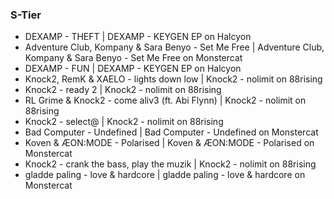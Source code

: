 ### S-Tier

- DEXAMP - THEFT | DEXAMP - KEYGEN EP on Halcyon
- Adventure Club, Kompany & Sara Benyo - Set Me Free | Adventure Club, Kompany & Sara Benyo - Set Me Free on Monstercat
- DEXAMP - FUN | DEXAMP - KEYGEN EP on Halcyon
- Knock2, RemK & XAELO - lights down low | Knock2 - nolimit on 88rising
- Knock2 - ready 2 | Knock2 - nolimit on 88rising
- RL Grime & Knock2 - come aliv3 (ft. Abi Flynn) | Knock2 - nolimit on 88rising
- Knock2 - select@ | Knock2 - nolimit on 88rising
- Bad Computer - Undefined | Bad Computer - Undefined on Monstercat
- Koven & ÆON:MODE - Polarised | Koven & ÆON:MODE - Polarised on Monstercat
- Knock2 - crank the bass, play the muzik | Knock2 - nolimit on 88rising
- gladde paling - love & hardcore | gladde paling - love & hardcore on Monstercat
